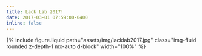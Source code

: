 ```yaml
---
title: Lack Lab 2017!
date: 2017-03-01 07:59:00-0400
inline: false
---
```


{% include figure.liquid path="assets/img/lacklab2017.jpg" class="img-fluid rounded z-depth-1 mx-auto d-block" width="100%" %}